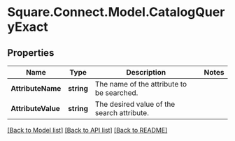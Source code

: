 # Square.Connect.Model.CatalogQueryExact
## Properties

Name | Type | Description | Notes
------------ | ------------- | ------------- | -------------
**AttributeName** | **string** | The name of the attribute to be searched. | 
**AttributeValue** | **string** | The desired value of the search attribute. | 



[[Back to Model list]](../README.md#documentation-for-models) [[Back to API list]](../README.md#documentation-for-api-endpoints) [[Back to README]](../README.md)

